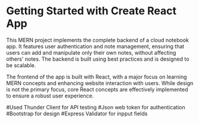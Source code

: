 # Getting Started with Create React App


This MERN project implements the complete backend of a cloud notebook app. It features user authentication and note management, ensuring that users can add and manipulate only their own notes, without affecting others' notes. The backend is built using best practices and is designed to be scalable.

The frontend of the app is built with React, with a major focus on learning MERN concepts and enhancing website interaction with users. While design is not the primary focus, core React concepts are effectively implemented to ensure a robust user experience.

#Used Thunder Client for API testing
#Json web token for authentication
#Bootstrap for design
#Express Validator for inpput fields




